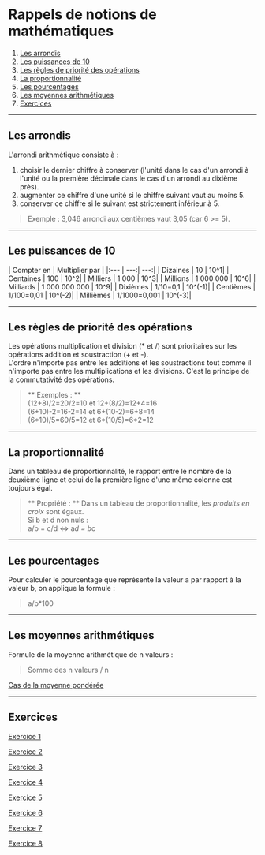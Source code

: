 # Rappels de notions de mathématiques

1. [Les arrondis](#/4/1)  
2. [Les puissances de 10](#/4/2)
3. [Les règles de priorité des opérations](#/4/3)
4. [La proportionnalité](#/4/4)
5. [Les pourcentages](#/4/5)  
6. [Les moyennes arithmétiques](#/4/6)  
7. [Exercices](#/4/7)


----

## Les arrondis  

L'arrondi arithmétique consiste à :  
  1. choisir le dernier chiffre à conserver (l'unité dans le cas d'un arrondi à l'unité ou la première décimale dans le cas d'un arrondi au dixième près).  
  2. augmenter ce chiffre d'une unité si le chiffre suivant vaut au moins 5.  
  3. conserver ce chiffre si le suivant est strictement inférieur à 5.  

   > Exemple : 3,046 arrondi aux centièmes vaut 3,05 (car 6 >= 5).  

----

## Les puissances de 10  

| Compter en | Multiplier par |
|:---        |    ---:|   ---:|
| Dizaines   | 10     |   10^1|
| Centaines  | 100     |   10^2|
| Milliers   | 1 000     |   10^3|
| Millions   | 1 000 000     |   10^6|
| Milliards  | 1 000 000 000     |   10^9|
| Dixièmes   | 1/10=0,1     |   10^(-1)|
| Centièmes  | 1/100=0,01     |   10^(-2)|
| Millièmes  | 1/1000=0,001     |   10^(-3)|  

----

## Les règles de priorité des opérations  

Les opérations multiplication et division (* et /) sont prioritaires sur les opérations addition et soustraction (+ et -).  
L'ordre n'importe pas entre les additions et les soustractions tout comme il n'importe pas entre les multiplications et les divisions. C'est le principe de la commutativité des opérations.

> ** Exemples : **  
> (12+8)/2=20/2=10 et 12+(8/2)=12+4=16  
> (6+10)-2=16-2=14 et 6+(10-2)=6+8=14  
> (6\*10)/5=60/5=12 et 6\*(10/5)=6*2=12  

----

## La proportionnalité  

Dans un tableau de proportionnalité, le rapport entre le nombre de la deuxième ligne et celui de la première ligne d'une même colonne est toujours égal.

> ** Propriété : ** Dans un tableau de proportionnalité, les *produits en croix* sont égaux.   
> Si b et d non nuls :  
> a/b = c/d <=> a*d = b*c  

----

## Les pourcentages

Pour calculer le pourcentage que représente la valeur a par rapport à la valeur b, on applique la formule :  
> a/b\*100  

----

## Les moyennes arithmétiques

Formule de la moyenne arithmétique de n valeurs :  
> Somme des n valeurs / n  

[Cas de la moyenne pondérée](https://fr.wikipedia.org/wiki/Moyenne_pond%C3%A9r%C3%A9e) 

----

## Exercices  

[Exercice 1](files/exercice5.ods)  

[Exercice 2](files/exercice6.ods)  

[Exercice 3](files/exercice7.ods)  

[Exercice 4](files/exercice8.ods)  

[Exercice 5](files/exercice9.ods)  

[Exercice 6](files/exercice10.ods)  

[Exercice 7](files/exercice11.ods)  

[Exercice 8](files/exercice12.ods)  
